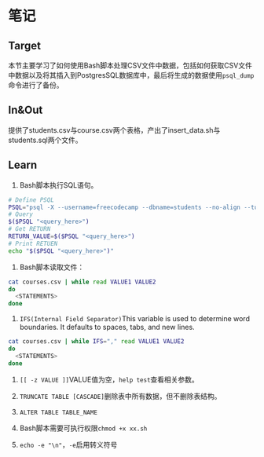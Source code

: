 # 笔记

## Target

本节主要学习了如何使用Bash脚本处理CSV文件中数据，包括如何获取CSV文件中数据以及将其插入到PostgresSQL数据库中，最后将生成的数据使用`psql_dump`命令进行了备份。

## In&Out

提供了students.csv与course.csv两个表格，产出了insert_data.sh与students.sql两个文件。

## Learn

1. Bash脚本执行SQL语句。

```sh
# Define PSQL
PSQL="psql -X --username=freecodecamp --dbname=students --no-align --tuples-only -c"
# Query
$($PSQL "<query_here>")
# Get RETURN
RETURN_VALUE=$($PSQL "<query_here>")
# Print RETUEN
echo "$($PSQL "<query_here>")"
```

1. Bash脚本读取文件：

```sh
cat courses.csv | while read VALUE1 VALUE2
do
  <STATEMENTS>
done
```

1. `IFS(Internal Field Separator)`This variable is used to determine word boundaries. It defaults to spaces, tabs, and new lines.

```sh
cat courses.csv | while IFS="," read VALUE1 VALUE2
do
  <STATEMENTS>
done
```

1. `[[ -z VALUE ]]`VALUE值为空，`help test`查看相关参数。

1. `TRUNCATE TABLE [CASCADE]`删除表中所有数据，但不删除表结构。

1. `ALTER TABLE TABLE_NAME`

1. Bash脚本需要可执行权限`chmod +x xx.sh`

1. `echo -e "\n"`，`-e`启用转义符号
